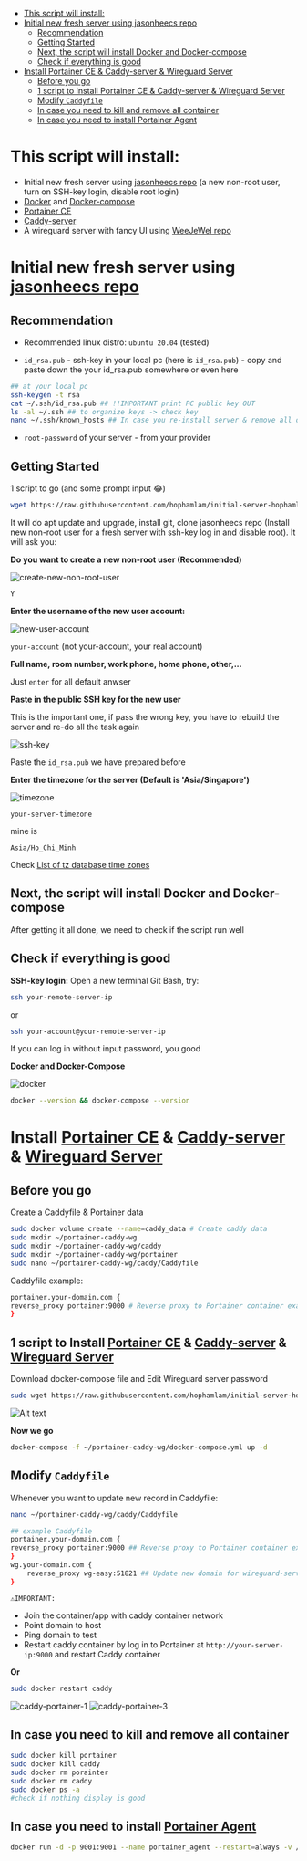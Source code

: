 - [This script will install:](#this-script-will-install)
- [Initial new fresh server using jasonheecs repo](#initial-new-fresh-server-using-jasonheecs-repo)
  - [Recommendation](#recommendation)
  - [Getting Started](#getting-started)
  - [Next, the script will install Docker and Docker-compose](#next-the-script-will-install-docker-and-docker-compose)
  - [Check if everything is good](#check-if-everything-is-good)
- [Install Portainer CE \& Caddy-server \& Wireguard Server](#install-portainer-ce--caddy-server--wireguard-server)
  - [Before you go](#before-you-go)
  - [1 script to Install Portainer CE \& Caddy-server \& Wireguard Server](#1-script-to-install-portainer-ce--caddy-server--wireguard-server)
  - [Modify `Caddyfile`](#modify-caddyfile)
  - [In case you need to kill and remove all container](#in-case-you-need-to-kill-and-remove-all-container)
  - [In case you need to install Portainer Agent](#in-case-you-need-to-install-portainer-agent)

# This script will install:

- Initial new fresh server using [jasonheecs repo](https://github.com/jasonheecs/ubuntu-server-setup) (a new non-root user, turn on SSH-key login, disable root login)
- [Docker](https://www.digitalocean.com/community/tutorials/how-to-install-and-use-docker-on-ubuntu-20-04) and [Docker-compose](https://www.digitalocean.com/community/tutorials/how-to-install-and-use-docker-compose-on-ubuntu-20-04)
- [Portainer CE](https://docs.portainer.io/start/install-ce)
- [Caddy-server](https://caddyserver.com/)
- A wireguard server with fancy UI using [WeeJeWel repo](https://github.com/WeeJeWel/wg-easy)

# Initial new fresh server using [jasonheecs repo](https://github.com/jasonheecs/ubuntu-server-setup)

## Recommendation

- Recommended linux distro: `ubuntu 20.04` (tested)

- `id_rsa.pub` - ssh-key in your local pc (here is `id_rsa.pub`) - copy and paste down the your id_rsa.pub somewhere or even here

```bash
## at your local pc
ssh-keygen -t rsa
cat ~/.ssh/id_rsa.pub ## !!IMPORTANT print PC public key OUT
ls -al ~/.ssh ## to organize keys -> check key
nano ~/.ssh/known_hosts ## In case you re-install server & remove all old ssh-key from the rebuilt server
```

- `root-password` of your server - from your provider

## Getting Started

1 script to go (and some prompt input 😂)

```bash
wget https://raw.githubusercontent.com/hophamlam/initial-server-hophamlam/main/initial-server-script.sh && bash ./initial-server-script.sh
```

It will do apt update and upgrade, install git, clone jasonheecs repo (Install new non-root user for a fresh server with ssh-key log in and disable root). It will ask you:

**Do you want to create a new non-root user (Recommended)**

![create-new-non-root-user](image/create-new-non-root-user.jpg)

```
Y
```

**Enter the username of the new user account:**

![new-user-account](image/new-user-account.jpg)

`your-account` (not your-account, your real account)

**Full name, room number, work phone, home phone, other,...**

Just `enter` for all default anwser

**Paste in the public SSH key for the new user**

This is the important one, if pass the wrong key, you have to rebuild the server and re-do all the task again

![ssh-key](image/ssh-key.jpg)

Paste the `id_rsa.pub` we have prepared before

**Enter the timezone for the server (Default is 'Asia/Singapore')**

![timezone](image/timezone.jpg)

`your-server-timezone`

mine is

```
Asia/Ho_Chi_Minh
```

Check [List of tz database time zones](https://en.wikipedia.org/wiki/List_of_tz_database_time_zones)

## Next, the script will install Docker and Docker-compose

After getting it all done, we need to check if the script run well

## Check if everything is good

**SSH-key login:**
Open a new terminal Git Bash, try:

```bash
ssh your-remote-server-ip
```

or

```bash
ssh your-account@your-remote-server-ip
```

If you can log in without input password, you good

**Docker and Docker-Compose**

![docker](image/docker.jpg)

```bash
docker --version && docker-compose --version
```

# Install [Portainer CE](https://docs.portainer.io/start/install-ce) & [Caddy-server](https://caddyserver.com/) & [Wireguard Server](https://github.com/WeeJeWel/wg-easy)

## Before you go

Create a Caddyfile & Portainer data

```bash
sudo docker volume create --name=caddy_data # Create caddy data
sudo mkdir ~/portainer-caddy-wg
sudo mkdir ~/portainer-caddy-wg/caddy
sudo mkdir ~/portainer-caddy-wg/portainer
sudo nano ~/portainer-caddy-wg/caddy/Caddyfile
```

Caddyfile example:

```bash
portainer.your-domain.com {
reverse_proxy portainer:9000 # Reverse proxy to Portainer container example
}
```

## 1 script to Install [Portainer CE](https://docs.portainer.io/start/install-ce) & [Caddy-server](https://caddyserver.com/) & [Wireguard Server](https://github.com/WeeJeWel/wg-easy)

Download docker-compose file and Edit Wireguard server password

```bash
sudo wget https://raw.githubusercontent.com/hophamlam/initial-server-hophamlam/main/docker-compose.yml -P ~/portainer-caddy-wg/ && sudo nano ~/portainer-caddy-wg/docker-compose.yml
```

![Alt text](image/wg-password.jpg)

**Now we go**

```bash
docker-compose -f ~/portainer-caddy-wg/docker-compose.yml up -d
```

## Modify `Caddyfile`

Whenever you want to update new record in Caddyfile:

```bash
nano ~/portainer-caddy-wg/caddy/Caddyfile
```

```bash
## example Caddyfile
portainer.your-domain.com {
reverse_proxy portainer:9000 ## Reverse proxy to Portainer container example
}
wg.your-domain.com {
    reverse_proxy wg-easy:51821 ## Update new domain for wireguard-server-webui
}
```

`⚠️IMPORTANT:`

- Join the container/app with caddy container network
- Point domain to host
- Ping domain to test
- Restart caddy container by log in to Portainer at `http://your-server-ip:9000` and restart Caddy container

**Or**

```bash
sudo docker restart caddy
```

![caddy-portainer-1](image/caddy-portainer-1.jpg)
![caddy-portainer-3](image/caddy-portainer-3.jpg)

## In case you need to kill and remove all container

```bash
sudo docker kill portainer
sudo docker kill caddy
sudo docker rm porainter
sudo docker rm caddy
sudo docker ps -a
#check if nothing display is good
```

## In case you need to install [Portainer Agent](https://docs.portainer.io/start/agent/docker/linux)

```bash
docker run -d -p 9001:9001 --name portainer_agent --restart=always -v /var/run/docker.sock:/var/run/docker.sock -v /var/lib/docker/volumes:/var/lib/docker/volumes portainer/agent:latest
```
